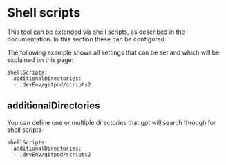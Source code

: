 # Shell scripts <Badge type="info" text="since v0.4.0" />

This tool can be extended via shell scripts, as described in the documentation. In this section these can be configured

The following example shows all settings that can be set and which will be explained on this page:

```yaml:line-numbers {1}
shellScripts:
  additionalDirectories:
  - .devEnv/gitpod/scripts2
```

## additionalDirectories <Badge type="info" text="since v0.4.0" />
You can define one or multiple directories that gpt will search through for shell scripts 

```yaml:line-numbers {1}
shellScripts:
  additionalDirectories:
  - .devEnv/gitpod/scripts2
```
